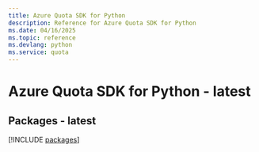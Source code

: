 ```yaml
---
title: Azure Quota SDK for Python
description: Reference for Azure Quota SDK for Python
ms.date: 04/16/2025
ms.topic: reference
ms.devlang: python
ms.service: quota
---
```

# Azure Quota SDK for Python - latest
## Packages - latest
[!INCLUDE [packages](quota-index.md)]